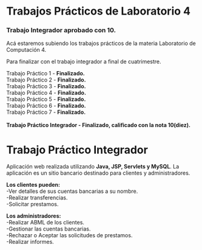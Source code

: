 # Trabajos Prácticos de Laboratorio 4
### Trabajo Integrador aprobado con 10.

Acá estaremos subiendo los trabajos prácticos de la materia Laboratorio de Computación 4.

Para finalizar con el trabajo integrador a final de cuatrimestre.

Trabajo Práctico 1 - <strong>Finalizado.</strong><br/>
Trabajo Práctico 2 - <strong>Finalizado.</strong><br/>
Trabajo Práctico 3 - <strong>Finalizado.</strong><br/>
Trabajo Práctico 4 - <strong>Finalizado.</strong><br/>
Trabajo Práctico 5 - <strong>Finalizado.</strong><br/>
Trabajo Práctico 6 - <strong>Finalizado.</strong><br/>
Trabajo Práctico 7 - <strong>Finalizado.</strong><br/>
</br>
<strong>Trabajo Práctico Integrador - Finalizado, calificado con la nota 10(diez).</strong>

# Trabajo Práctico Integrador
Aplicación web realizada utilizando **Java, JSP, Servlets y MySQL**.
La aplicación es un sitio bancario destinado para clientes y administradores.

**Los clientes pueden:**<br/>
-Ver detalles de sus cuentas bancarias a su nombre.<br/>
-Realizar transferencias.<br/>
-Solicitar prestamos.<br/>

**Los administradores:**<br/>
-Realizar ABML de los clientes.<br/>
-Gestionar las cuentas bancarias.<br/>
-Rechazar o Aceptar las solicitudes de prestamos.<br/>
-Realizar informes.
